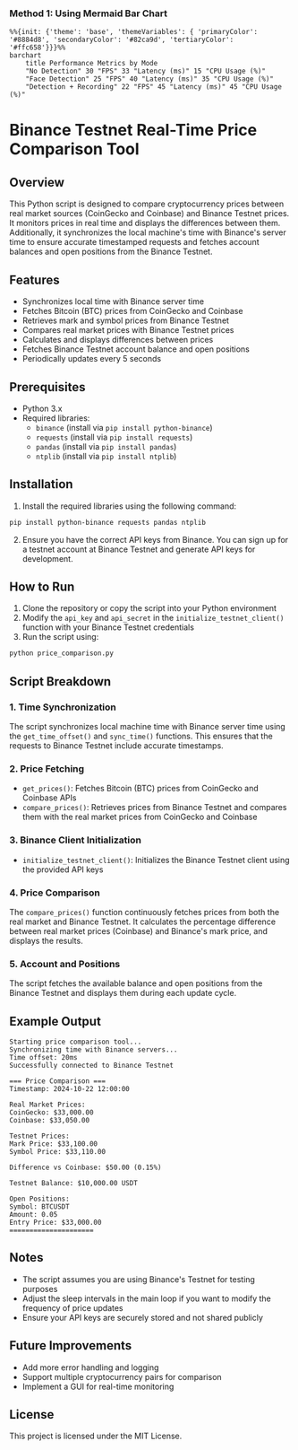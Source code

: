 
### Method 1: Using Mermaid Bar Chart
```mermaid
%%{init: {'theme': 'base', 'themeVariables': { 'primaryColor': '#8884d8', 'secondaryColor': '#82ca9d', 'tertiaryColor': '#ffc658'}}}%%
barchart
    title Performance Metrics by Mode
    "No Detection" 30 "FPS" 33 "Latency (ms)" 15 "CPU Usage (%)"
    "Face Detection" 25 "FPS" 40 "Latency (ms)" 35 "CPU Usage (%)"
    "Detection + Recording" 22 "FPS" 45 "Latency (ms)" 45 "CPU Usage (%)"
```

# Binance Testnet Real-Time Price Comparison Tool

## Overview
This Python script is designed to compare cryptocurrency prices between real market sources (CoinGecko and Coinbase) and Binance Testnet prices. It monitors prices in real time and displays the differences between them. Additionally, it synchronizes the local machine's time with Binance's server time to ensure accurate timestamped requests and fetches account balances and open positions from the Binance Testnet.

## Features
- Synchronizes local time with Binance server time
- Fetches Bitcoin (BTC) prices from CoinGecko and Coinbase
- Retrieves mark and symbol prices from Binance Testnet
- Compares real market prices with Binance Testnet prices
- Calculates and displays differences between prices
- Fetches Binance Testnet account balance and open positions
- Periodically updates every 5 seconds

## Prerequisites
- Python 3.x
- Required libraries:
  - `binance` (install via `pip install python-binance`)
  - `requests` (install via `pip install requests`)
  - `pandas` (install via `pip install pandas`)
  - `ntplib` (install via `pip install ntplib`)

## Installation
1. Install the required libraries using the following command:
```bash
pip install python-binance requests pandas ntplib
```

2. Ensure you have the correct API keys from Binance. You can sign up for a testnet account at Binance Testnet and generate API keys for development.

## How to Run
1. Clone the repository or copy the script into your Python environment
2. Modify the `api_key` and `api_secret` in the `initialize_testnet_client()` function with your Binance Testnet credentials
3. Run the script using:
```bash
python price_comparison.py
```

## Script Breakdown

### 1. Time Synchronization
The script synchronizes local machine time with Binance server time using the `get_time_offset()` and `sync_time()` functions. This ensures that the requests to Binance Testnet include accurate timestamps.

### 2. Price Fetching
- `get_prices()`: Fetches Bitcoin (BTC) prices from CoinGecko and Coinbase APIs
- `compare_prices()`: Retrieves prices from Binance Testnet and compares them with the real market prices from CoinGecko and Coinbase

### 3. Binance Client Initialization
- `initialize_testnet_client()`: Initializes the Binance Testnet client using the provided API keys

### 4. Price Comparison
The `compare_prices()` function continuously fetches prices from both the real market and Binance Testnet. It calculates the percentage difference between real market prices (Coinbase) and Binance's mark price, and displays the results.

### 5. Account and Positions
The script fetches the available balance and open positions from the Binance Testnet and displays them during each update cycle.

## Example Output
```
Starting price comparison tool...
Synchronizing time with Binance servers...
Time offset: 20ms
Successfully connected to Binance Testnet

=== Price Comparison ===
Timestamp: 2024-10-22 12:00:00

Real Market Prices:
CoinGecko: $33,000.00
Coinbase: $33,050.00

Testnet Prices:
Mark Price: $33,100.00
Symbol Price: $33,110.00

Difference vs Coinbase: $50.00 (0.15%)

Testnet Balance: $10,000.00 USDT

Open Positions:
Symbol: BTCUSDT
Amount: 0.05
Entry Price: $33,000.00
=====================
```

## Notes
- The script assumes you are using Binance's Testnet for testing purposes
- Adjust the sleep intervals in the main loop if you want to modify the frequency of price updates
- Ensure your API keys are securely stored and not shared publicly

## Future Improvements
- Add more error handling and logging
- Support multiple cryptocurrency pairs for comparison
- Implement a GUI for real-time monitoring

## License
This project is licensed under the MIT License.
